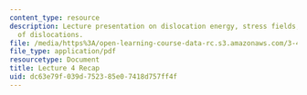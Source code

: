 ```yaml
---
content_type: resource
description: Lecture presentation on dislocation energy, stress fields, and movement
  of dislocations.
file: /media/https%3A/open-learning-course-data-rc.s3.amazonaws.com/3-40j-physical-metallurgy-fall-2009/dc63e79f039d752385e07418d757ff4f_MIT3_40JF09_lec04.pdf
file_type: application/pdf
resourcetype: Document
title: Lecture 4 Recap
uid: dc63e79f-039d-7523-85e0-7418d757ff4f
---
```

